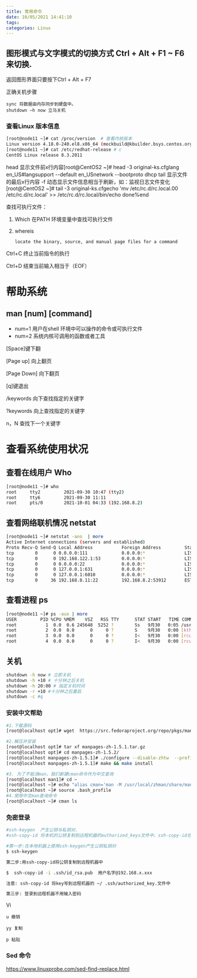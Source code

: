 ```yaml
---
title: 常用命令
date: 10/05/2021 14:41:10
tags: 
categories: Linux
---
```

## 图形模式与文字模式的切换方式 Ctrl + Alt + F1 ~ F6 来切换.

返回图形界面只要按下Ctrl + Alt + F7 



正确关机步骤

```
sync 将数据由内存同步到硬盘中。
shutdown –h now 立马关机
```



### 查看Linux 版本信息

```bash
[root@node11 ~]# cat /proc/version  # 查看内核版本
Linux version 4.18.0-240.el8.x86_64 (mockbuild@kbuilder.bsys.centos.org) (gcc version 8.3.1 20191121 (Red Hat 8.3.1-5) (GCC)) #1 SMP Fri Sep 25 19:48:47 UTC 2020
[root@node11 ~]# cat /etc/redhat-release # c
CentOS Linux release 8.3.2011	
```



head  显示文件前x行内容[root@CentOS2 ~]# head -3 original-ks.cfglang en_US#langsupport --default en_USnetwork --bootproto dhcp
tail  显示文件的最后x行内容  -f 动态显示文件信息相当于刷新，如：监视日志文件变化[root@CentOS2 ~]# tail -3 original-ks.cfgecho 'mv /etc/rc.d/rc.local.00 /etc/rc.d/rc.local' >> /etc/rc.d/rc.local/bin/echo done%end

查找可执行文件：

1. Which 在PATH 环境变量中查找可执行文件

2. whereis  

   ```
   locate the binary, source, and manual page files for a command
   ```

   

Ctrl+C 终止当前指令的执行

Ctrl+D 结束当前输入相当于（EOF）

# 帮助系统

##  man [num]  [command]  

- num=1 用户在shell 环境中可以操作的命令或可执行文件
- num=2 系统内核可调用的函数或者工具

[Space]键下翻

[Page up] 向上翻页

[Page Down] 向下翻页

[q]键退出

/keywords 向下查找指定的关键字

?keywords 向上查找指定的关键字

n，N 查找下一个关键字

# 查看系统使用状况

## 查看在线用户 Who

```bash
[root@node11 ~]# who
root     tty2         2021-09-30 10:47 (tty2)
root     tty6         2021-09-30 11:11
root     pts/0        2021-10-01 04:33 (192.168.8.2)

```

## 查看网络联机情况 netstat

```bash
[root@node11 ~]# netstat -ano  | more 
Active Internet connections (servers and established)
Proto Recv-Q Send-Q Local Address           Foreign Address         State       Timer
tcp        0      0 0.0.0.0:111             0.0.0.0:*               LISTEN      off (0.00/0/0)
tcp        0      0 192.168.122.1:53        0.0.0.0:*               LISTEN      off (0.00/0/0)
tcp        0      0 0.0.0.0:22              0.0.0.0:*               LISTEN      off (0.00/0/0)
tcp        0      0 127.0.0.1:631           0.0.0.0:*               LISTEN      off (0.00/0/0)
tcp        0      0 127.0.0.1:6010          0.0.0.0:*               LISTEN      off (0.00/0/0)
tcp        0     36 192.168.8.11:22         192.168.8.2:53912       ESTABLISHED on (0.23/0/0)
```

## 查看进程 ps 

~~~bash
[root@node11 ~]# ps -aux | more
USER         PID %CPU %MEM    VSZ   RSS TTY      STAT START   TIME COMMAND
root           1  0.0  0.6 245648  5252 ?        Ss   9月30   0:05 /usr/lib/systemd/systemd --switched-root --system --deserialize 17
root           2  0.0  0.0      0     0 ?        S    9月30   0:00 [kthreadd]
root           3  0.0  0.0      0     0 ?        I<   9月30   0:00 [rcu_gp]
root           4  0.0  0.0      0     0 ?        I<   9月30   0:00 [rcu_par_gp]
~~~

## 关机

```bash
shutdown -h now # 立即关机
shutdown -h +10 # 十分钟之后关机
shutdown -h 20:00 # 指定关机时间
shutdown -r +10 #十分钟之后重启
shutdown -c #q
```



### 安装中文帮助

```bash
#1.下载源码
[root@localhost opt]# wget  https://src.fedoraproject.org/repo/pkgs/man-pages-zh-CN/manpages-zh-1.5.1.tar.gz/13275fd039de8788b15151c896150bc4/manpages-zh-1.5.1.tar.gz

#2.解压并安装
[root@localhost opt]# tar xf manpages-zh-1.5.1.tar.gz
[root@localhost opt]# cd manpages-zh-1.5.2/
[root@localhost manpages-zh-1.5.1]# ./configure --disable-zhtw  --prefix=/usr/local/zhman
[root@localhost manpages-zh-1.5.1]# make && make install

#3. 为了不抵消man，我们新建cman命令作为中文查询
[root@localhost man1]# cd ~
[root@localhost ~]# echo "alias cman='man -M /usr/local/zhman/share/man/zh_CN' " >>.bash_profile
[root@localhost ~]# source .bash_profile
#4.使用中文man查询命令
[root@localhost ~]# cman ls
```

### 免密登录

```bash
#ssh-keygen  产生公钥与私钥对.
#ssh-copy-id 将本机的公钥复制到远程机器的authorized_keys文件中，ssh-copy-id也能让你有到远程机器的home, ~./ssh , 和 ~/.ssh/authorized_keys的权利

#第一步:在本地机器上使用ssh-keygen产生公钥私钥对
$ ssh-keygen

第二步:用ssh-copy-id将公钥复制到远程机器中

$  ssh-copy-id -i .ssh/id_rsa.pub  用户名字@192.168.x.xxx

注意: ssh-copy-id 将key写到远程机器的 ~/ .ssh/authorized_key.文件中

第三步: 登录到远程机器不用输入密码
```



Vi

```
u 撤销

yy 复制

p 粘贴
```

### Sed 命令

https://www.linuxprobe.com/sed-find-replace.html

